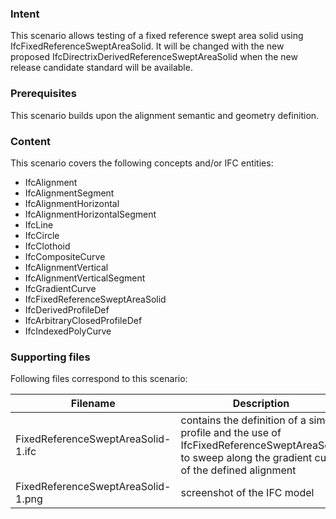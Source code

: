 ### Intent

This scenario allows testing of a fixed reference swept area solid using IfcFixedReferenceSweptAreaSolid. It will be changed with the new proposed IfcDirectrixDerivedReferenceSweptAreaSolid when the new release candidate standard will be available.

### Prerequisites

This scenario builds upon the alignment semantic and geometry definition.

### Content

This scenario covers the following concepts and/or IFC entities:

- IfcAlignment
- IfcAlignmentSegment
- IfcAlignmentHorizontal
- IfcAlignmentHorizontalSegment
- IfcLine
- IfcCircle
- IfcClothoid
- IfcCompositeCurve
- IfcAlignmentVertical
- IfcAlignmentVerticalSegment
- IfcGradientCurve
- IfcFixedReferenceSweptAreaSolid
- IfcDerivedProfileDef
- IfcArbitraryClosedProfileDef
- IfcIndexedPolyCurve


### Supporting files

Following files correspond to this scenario:

| Filename                          | Description                                 |
|-----------------------------------|---------------------------------------------|
| FixedReferenceSweptAreaSolid-1.ifc              | contains the definition of a simple profile and the use of IfcFixedReferenceSweptAreaSolid to sweep along the gradient curve of the defined alignment|
| FixedReferenceSweptAreaSolid-1.png              | screenshot of the IFC model |
